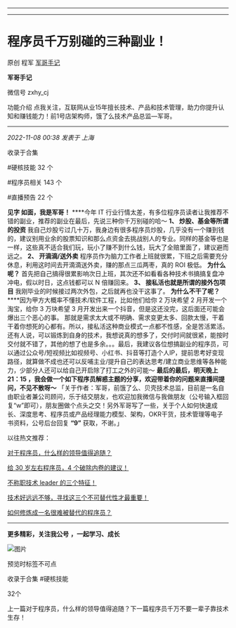 ----------------------------------------
----------------------------------------
#  程序员千万别碰的三种副业！

原创 程军  [ 军哥手记 ](javascript:void\(0\);)

**军哥手记** ![]()

微信号 zxhy_cj

功能介绍 点我关注，互联网从业15年擅长技术、产品和技术管理，助力你提升认知和赚钱能力！前1号店架构师，饿了么技术产品总监—军哥。

____

_2022-11-08 00:38_ _发表于 上海_

收录于合集

#硬核技能 32 个

#程序员相关 143 个

#直播预告 22 个

**见字 如面，我是军哥！** ****今年 IT 行业行情太差，有多位程序员读者让我推荐不错的副业，推荐的副业在最后，先说三种你千万别碰的哈～ **1、
炒股、基金等所谓的投资**
我自己炒股亏过几十万，我身边有很多程序员炒股，几乎没有一个赚到钱的，建议别用业余的股票知识和那么点资金去挑战别人的专业。同样的基金等也是一样，这些真不适合我们玩，玩小了赚不到什么钱，玩大了全赔里面了，建议避而远之。
**2、 开滴滴/送外卖** 程序员作为脑力工作者上班就很累，下班之后需要充分休息，利用这时间去开滴滴送外卖，赚的那点三瓜两枣，真的 ROI 极低。
**为什么呢？** 首先把自己搞得很累影响次日上班，其次还不如看看各种技术书搞搞复盘冲冲电，假以时日，这点钱都可以 N 倍赚回来。 **3、
接私活也就是所谓的接外包项目** 我刚毕业的时候接过两次外包，之后就再也没干这事了。 **为什么不干了呢？**
****因为甲方大概率不懂技术/软件工程，比如他们给你 2 万块希望 2 月开发一个淘宝，给你 3 万块希望 3
月开发出来一个抖音，但是这还没完，这后面还可能会爆出三个恶心的事。
那就是需求太大或不明确、需求变更太多、回款太慢，干着干着你想死的心都有。所以，接私活这种商业模式一点都不性感，全是苦活累活。还有人说，可以锻炼到自身的技术，我想说真的想多了，交付时间就很紧，能按时交付就不错了，其他的想了也是多余。。。最后，我建议各位想搞副业的程序员，可以通过公众号/短视频比如视频号、小红书、抖音等打造个人IP，提前思考好变现路径，就算做不成也还可以反哺主业/提升自己的表达思考/建立商业思维等各种能力，少部分人还可以给自己开启除了打工之外的可能～
**最后的最后，明天晚上 21：15 ，我会做一个如下程序员解惑主题的分享，欢迎带着你的问题来直播间提问，不见不散呀～**
「关于作者：军哥，前饿了么、贝壳技术总监，目前是一名自由职业者兼公司顾问，乐于结交朋友，也欢迎加我微信与我做朋友（公号输入框回复“w”即可），朋友圈做个点头之交！另外军哥写了一些，关于个人如何快速成长、深度思考、程序员或产品经理能力模型、架构，OKR干货，技术管理等电子书资料，公号后台回复
**“9”** 获取，不谢。」  

以往热文推荐：

[对于程序员，什么样的领导值得追随？](http://mp.weixin.qq.com/s?__biz=MzA3MDU2MjM4Ng==&mid=2247496998&idx=1&sn=83b18a7775dfe0af08779901d4b269cf&chksm=9f38521ba84fdb0d2eaddb30ae6b977f6eac8612bdf3bd20038d5203a6899ec915b764548027&scene=21#wechat_redirect)  

[给 30 岁左右程序员，4
个破除内卷的建议！](http://mp.weixin.qq.com/s?__biz=MzA3MDU2MjM4Ng==&mid=2247496952&idx=1&sn=0b78ebad19d0ed6482ee9d7e9a0955f3&chksm=9f3853c5a84fdad3a9f6bbd9587820be030b60471fe101973e480f48a7636a85cd89f566d127&scene=21#wechat_redirect)  

[不称职技术 leader
的三个特征！](http://mp.weixin.qq.com/s?__biz=MzA3MDU2MjM4Ng==&mid=2247496888&idx=1&sn=805ab40c7fd08368875d3821f6089586&chksm=9f385385a84fda93ab0eeb29f912f9434ca050865b48b110d94f3eb2fb621f9e8aada40da239&scene=21#wechat_redirect)

[技术好远远不够，寻找这三个不可替代性才最重要！](http://mp.weixin.qq.com/s?__biz=MzA3MDU2MjM4Ng==&mid=2247496877&idx=1&sn=aa5924fd28ffc3c697f2b34dc56bba4c&chksm=9f385390a84fda86fb62e6184b41f05473676f815b1e24ef57c24c4ccea633cdb81419a893f8&scene=21#wechat_redirect)

[如何修炼成一名很难被替代的程序员？](http://mp.weixin.qq.com/s?__biz=MzA3MDU2MjM4Ng==&mid=2247496780&idx=1&sn=da5a932426cf766039673bf5fb328dec&chksm=9f385371a84fda6751b9006a6c7115fda487ff39f1bcd2c0004eb3657c3de28ccfa6729188e5&scene=21#wechat_redirect)

[](http://mp.weixin.qq.com/s?__biz=MzA3MDU2MjM4Ng==&mid=2247496888&idx=1&sn=805ab40c7fd08368875d3821f6089586&chksm=9f385385a84fda93ab0eeb29f912f9434ca050865b48b110d94f3eb2fb621f9e8aada40da239&scene=21#wechat_redirect)

* * *

  

 **更多精彩，关注我公号** **，一起学习、成长**

![图片](https://mmbiz.qpic.cn/mmbiz_png/b96CibCt70iaajvl7fD4ZCicMcjhXMp1v6UibM134tIsO1j5yqHyNhh9arj090oAL7zGhRJRq6cFqFOlDZMleLl4pw/640?wx_fmt=png)

预览时标签不可点

收录于合集 #硬核技能

32个

上一篇对于程序员，什么样的领导值得追随？下一篇程序员千万不要一辈子靠技术生存！

